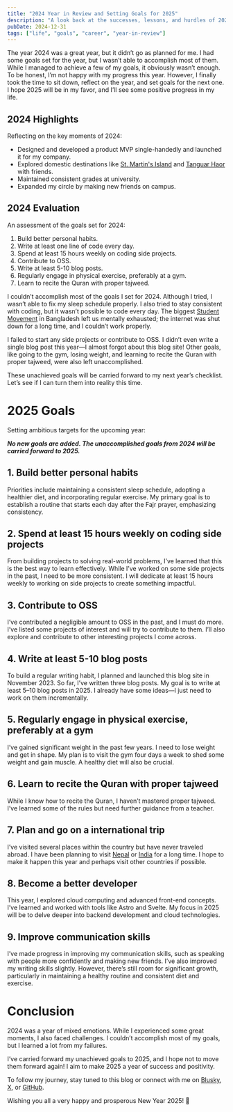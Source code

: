 ```yaml
---
title: "2024 Year in Review and Setting Goals for 2025"
description: "A look back at the successes, lessons, and hurdles of 2024, along with a roadmap for personal and professional growth in 2025."
pubDate: 2024-12-31
tags: ["life", "goals", "career", "year-in-review"]
---
```


The year 2024 was a great year, but it didn’t go as planned for me. I had some goals set for the year, but I wasn’t able to accomplish most of them. While I managed to achieve a few of my goals, it obviously wasn’t enough. To be honest, I’m not happy with my progress this year. However, I finally took the time to sit down, reflect on the year, and set goals for the next one. I hope 2025 will be in my favor, and I’ll see some positive progress in my life.

## 2024 Highlights

Reflecting on the key moments of 2024:

- Designed and developed a product MVP single-handedly and launched it for my company.
- Explored domestic destinations like [St. Martin's Island](https://en.wikipedia.org/wiki/St._Martin%27s_Island) and [Tanguar Haor](https://en.wikipedia.org/wiki/Tanguar_Haor) with friends.
- Maintained consistent grades at university.
- Expanded my circle by making new friends on campus.

## 2024 Evaluation

An assessment of the goals set for 2024:

1. Build better personal habits.
2. Write at least one line of code every day.
3. Spend at least 15 hours weekly on coding side projects.
4. Contribute to OSS.
5. Write at least 5-10 blog posts.
6. Regularly engage in physical exercise, preferably at a gym.
7. Learn to recite the Quran with proper tajweed.

I couldn’t accomplish most of the goals I set for 2024. Although I tried, I wasn’t able to fix my sleep schedule properly. I also tried to stay consistent with coding, but it wasn’t possible to code every day. The biggest [Student Movement](https://en.wikipedia.org/wiki/2024_Bangladesh_quota_reform_movement) in Bangladesh left us mentally exhausted; the internet was shut down for a long time, and I couldn’t work properly.

I failed to start any side projects or contribute to OSS. I didn’t even write a single blog post this year—I almost forgot about this blog site! Other goals, like going to the gym, losing weight, and learning to recite the Quran with proper tajweed, were also left unaccomplished.

These unachieved goals will be carried forward to my next year’s checklist. Let’s see if I can turn them into reality this time.

# 2025 Goals

Setting ambitious targets for the upcoming year:

**_No new goals are added. The unaccomplished goals from 2024 will be carried forward to 2025._**

## 1. Build better personal habits

Priorities include maintaining a consistent sleep schedule, adopting a healthier diet, and incorporating regular exercise. My primary goal is to establish a routine that starts each day after the Fajr prayer, emphasizing consistency.

## 2. Spend at least 15 hours weekly on coding side projects

From building projects to solving real-world problems, I’ve learned that this is the best way to learn effectively. While I’ve worked on some side projects in the past, I need to be more consistent. I will dedicate at least 15 hours weekly to working on side projects to create something impactful.

## 3. Contribute to OSS

I’ve contributed a negligible amount to OSS in the past, and I must do more. I’ve listed some projects of interest and will try to contribute to them. I’ll also explore and contribute to other interesting projects I come across.

## 4. Write at least 5-10 blog posts

To build a regular writing habit, I planned and launched this blog site in November 2023. So far, I’ve written three blog posts. My goal is to write at least 5–10 blog posts in 2025. I already have some ideas—I just need to work on them incrementally.

## 5. Regularly engage in physical exercise, preferably at a gym

I’ve gained significant weight in the past few years. I need to lose weight and get in shape. My plan is to visit the gym four days a week to shed some weight and gain muscle. A healthy diet will also be crucial.

## 6. Learn to recite the Quran with proper tajweed

While I know how to recite the Quran, I haven’t mastered proper tajweed. I’ve learned some of the rules but need further guidance from a teacher.

## 7. Plan and go on a international trip

I’ve visited several places within the country but have never traveled abroad. I have been planning to visit [Nepal](https://en.wikipedia.org/wiki/Nepal) or [India](https://en.wikipedia.org/wiki/India) for a long time. I hope to make it happen this year and perhaps visit other countries if possible.

## 8. Become a better developer

This year, I explored cloud computing and advanced front-end concepts. I’ve learned and worked with tools like Astro and Svelte. My focus in 2025 will be to delve deeper into backend development and cloud technologies.

## 9. Improve communication skills

I’ve made progress in improving my communication skills, such as speaking with people more confidently and making new friends. I’ve also improved my writing skills slightly. However, there’s still room for significant growth, particularly in maintaining a healthy routine and consistent diet and exercise.

# Conclusion

2024 was a year of mixed emotions. While I experienced some great moments, I also faced challenges. I couldn’t accomplish most of my goals, but I learned a lot from my failures.

I’ve carried forward my unachieved goals to 2025, and I hope not to move them forward again! I aim to make 2025 a year of success and positivity.

To follow my journey, stay tuned to this blog or connect with me on [Blusky](https://bsky.app/profile/jubayeramb.bsky.social), [X](https://x.com/jubayeramb), or [GitHub](https://github.com/jubayeramb).

Wishing you all a very happy and prosperous New Year 2025! 🎉
